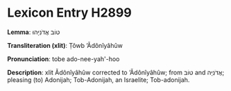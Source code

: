 # Lexicon Entry H2899

**Lemma**: טוֹב אֲדֹנִיָּהוּ

**Transliteration (xlit)**: Ṭôwb ʼĂdônîyâhûw

**Pronunciation**: tobe ado-nee-yah'-hoo

**Description**:
xlit Ădônîyâhûw corrected to ʼĂdônîyâhûw; from טוֹב and אֲדֹנִיָּה; pleasing (to) Adonijah; Tob-Adonijah, an Israelite; Tob-adonijah.
